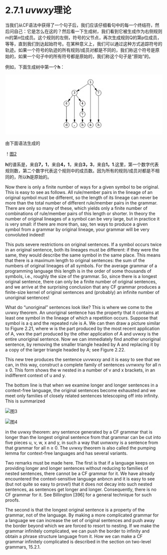 # 2.7.1 *uvwxy*理论

当我们从CF语法中获得了一个句子后，我们应该仔细看句中的每一个终结符，然后问自己：它是怎么在这的？然后看一下生成树，我们看到它被生成作为右侧规则m的第n位成员。这个规则的左侧，符号的父节点，再次生成规则Q的第p位成员，等等，直到我们到达起始符号。在某种意义上，我们可以通过这种方式追踪符号的轨迹。如果一个符号的轨迹的所有规则/成员对都是不同的，我们称这个符号是原始的，如果一个句子中的所有符号都是原始的，我们称这个句子是“原始”的。

例如，下面生成树中第一个**h**：

![图1](../../img/2.7.1_1.png)

由下面语法生成的

！[图2](../../img/2.7.1_2.png)

**h**的谱系是，来自**7，1**，来自**4，1**，来自**3，3**，来自**1，1**.这里，第一个数字代表规则数，第二个数字代表这个规则中的成员数。因为所有的规则/成员对都是不相同的，所以**h**是原始的。

Now there is only a finite number of ways for a given symbol to be original. This is easy to see as follows. All rule/member pairs in the lineage of an original symbol must be different, so the length of its lineage can never be more than the total number of different rule/member pairs in the grammar. There are only so many of these, which yields only a finite number of combinations of rule/member pairs of this length or shorter. In theory the number of original lineages of a symbol can be very large, but in practice it is very small: if there are more than, say, ten ways to produce a given symbol from a grammar by original lineage, your grammar will be very convoluted indeed!

This puts severe restrictions on original sentences. If a symbol occurs twice in an original sentence, both its lineages must be different: if they were the same, they would describe the same symbol in the same place. This means that there is a maximum length to original sentences: the sum of the numbers of original lineages of all symbols. For the average grammar of a programming language this length is in the order of some thousands of symbols, i.e., roughly the size of the grammar. So, since there is a longest original sentence, there can only be a finite number of original sentences, and we arrive at the surprising conclusion that any CF grammar produces a finite-size kernel of original sentences and (probably) an infinite number of unoriginal sentences!

What do “unoriginal” sentences look like? This is where we come to the uvwxy theorem. An unoriginal sentence has the property that it contains at least one symbol in the lineage of which a repetition occurs. Suppose that symbol is a q and the repeated rule is A. We can then draw a picture similar to Figure 2.21, where w is the part produced by the most recent application of A, vwx the part produced by the other application of A and uvwxy is the entire unoriginal sentence. Now we can immediately find another unoriginal sentence, by removing the smaller triangle headed by A and replacing it by a copy of the larger triangle headed by A; see Figure 2.22.

This new tree produces the sentence uvvwxxy and it is easy to see that we can, in this way, construct a complete family of sentences uvnwxny for all n ≥ 0. This form shows the w nested in a number of v and x brackets, in an indifferent context of u and y.

The bottom line is that when we examine longer and longer sentences in a context-free language, the original sentences become exhausted and we meet only families of closely related sentences telescoping off into infinity. This is summarized 

![图3]()

![图4]()

in the uvwxy theorem: any sentence generated by a CF grammar that is longer than the longest original sentence from that grammar can be cut into five pieces u, v, w, x and y, in such a way that uvnwxny is a sentence from that grammar for all n ≥ 0. The uvwxy theorem is also called the pumping lemma for context-free languages and has several variants.

Two remarks must be made here. The first is that if a language keeps on providing longer and longer sentences without reducing to families of nested sentences, there cannot be a CF grammar for it. We have already encountered the context-sensitive language anbncn and it is easy to see (but not quite so easy to prove!) that it does not decay into such nested sentences, as sentences get longer and longer. Consequently, there is no CF grammar for it. See Billington [396] for a general technique for such proofs.

The second is that the longest original sentence is a property of the grammar, not of the language. By making a more complicated grammar for a language we can increase the set of original sentences and push away the border beyond which we are forced to resort to nesting. If we make the grammar infinitely complicated, we can push the border to infinity and obtain a phrase structure language from it. How we can make a CF grammar infinitely complicated is described in the section on two-level grammars, 15.2.1.
